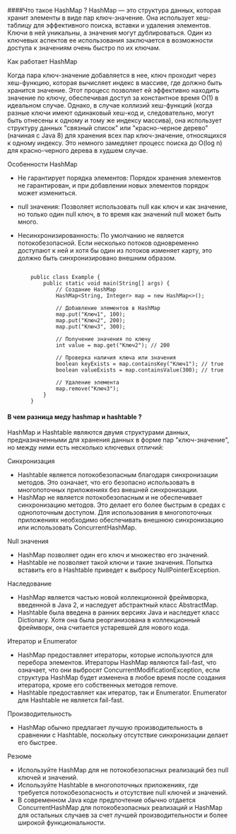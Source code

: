 ####Что такое HashMap ?
HashMap — это структура данных, которая хранит элементы в виде пар ключ-значение. Она использует хеш-таблицу для эффективного поиска, вставки и удаления элементов. Ключи в ней уникальны, а значения могут дублироваться. Один из ключевых аспектов ее использования заключается в возможности доступа к значениям очень быстро по их ключам.

Как работает HashMap

Когда пара ключ-значение добавляется в нее, ключ проходит через хеш-функцию, которая вычисляет индекс в массиве, где должно быть хранится значение. Этот процесс позволяет ей эффективно находить значение по ключу, обеспечивая доступ за константное время O(1) в идеальном случае. Однако, в случае коллизий хеш-функций (когда разные ключи имеют одинаковый хеш-код и, следовательно, могут быть отнесены к одному и тому же индексу массива), она использует структуру данных "связный список" или "красно-черное дерево" (начиная с Java 8) для хранения всех пар ключ-значение, относящихся к одному индексу. Это немного замедляет процесс поиска до O(log n) для красно-черного дерева в худшем случае.

Особенности HashMap

- Не гарантирует порядка элементов: Порядок хранения элементов не гарантирован, и при добавлении новых элементов порядок может измениться.
- null значения: Позволяет использовать null как ключ и как значение, но только один null ключ, в то время как значений null может быть много.
- Несинхронизированность: По умолчанию не является потокобезопасной. Если несколько потоков одновременно доступают к ней и хотя бы один из потоков изменяет карту, это должно быть синхронизировано внешним образом.

   ``` import java.util.HashMap;
       
       public class Example {
           public static void main(String[] args) {
               // Создание HashMap
               HashMap<String, Integer> map = new HashMap<>();
       
               // Добавление элементов в HashMap
               map.put("Ключ1", 100);
               map.put("Ключ2", 200);
               map.put("Ключ3", 300);
       
               // Получение значения по ключу
               int value = map.get("Ключ2"); // 200
       
               // Проверка наличия ключа или значения
               boolean keyExists = map.containsKey("Ключ1"); // true
               boolean valueExists = map.containsValue(300); // true
       
               // Удаление элемента
               map.remove("Ключ3");
           }
       }
   ```

#### В чем разница меду hashmap и hashtable ?
HashMap и Hashtable являются двумя структурами данных, предназначенными для хранения данных в форме пар "ключ-значение", но между ними есть несколько ключевых отличий:

Синхронизация

- Hashtable является потокобезопасным благодаря синхронизации методов. Это означает, что его безопасно использовать в многопоточных приложениях без внешней синхронизации.
- HashMap не является потокобезопасным и не обеспечивает синхронизацию методов. Это делает его более быстрым в средах с однопоточным доступом. Для использования в многопоточных приложениях необходимо обеспечивать внешнюю синхронизацию или использовать ConcurrentHashMap.

Null значения

- HashMap позволяет один его ключ и множество его значений.
- Hashtable не позволяет такой ключи и такие значения. Попытка вставить его в Hashtable приведет к выбросу NullPointerException.

Наследование

- HashMap является частью новой коллекционной фреймворка, введенной в Java 2, и наследует абстрактный класс AbstractMap.
- Hashtable была введена в ранних версиях Java и наследует класс Dictionary. Хотя она была реорганизована в коллекционный фреймворк, она считается устаревшей для нового кода.

Итератор и Enumerator

- HashMap предоставляет итераторы, которые используются для перебора элементов. Итераторы HashMap являются fail-fast, что означает, что они выбросят ConcurrentModificationException, если структура HashMap будет изменена в любое время после создания итератора, кроме его собственных методов remove.
- Hashtable предоставляет как итератор, так и Enumerator. Enumerator для Hashtable не является fail-fast.

Производительность

- HashMap обычно предлагает лучшую производительность в сравнении с Hashtable, поскольку отсутствие синхронизации делает его быстрее.

Резюме

- Используйте HashMap для не потокобезопасных реализаций без null ключей и значений.
- Используйте Hashtable в многопоточных приложениях, где требуется потокобезопасность и отсутствие null ключей и значений.
- В современном Java коде предпочтение обычно отдается ConcurrentHashMap для потокобезопасных реализаций и HashMap для остальных случаев за счет лучшей производительности и более широкой функциональности.


